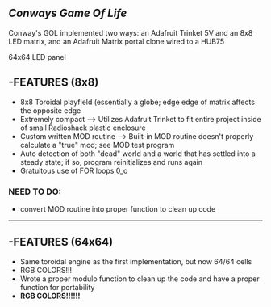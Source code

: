 ## ***Conways Game Of Life***

Conway's GOL implemented two ways: an Adafruit Trinket 5V and an 8x8 LED matrix, and an Adafruit Matrix portal clone wired to a HUB75

64x64 LED panel



## -FEATURES (8x8)

* 8x8 Toroidal playfield (essentially a globe; edge edge of matrix affects the opposite edge
* Extremely compact
  --> Utilizes Adafruit Trinket to fit entire project inside of small Radioshack plastic enclosure
* Custom written MOD routine
  --> Built-in MOD routine doesn't properly calculate a "true" mod; see MOD test program
* Auto detection of both "dead" world and a world that has settled into a steady state; if so, program reinitializes and runs again
* Gratuitous use of FOR loops 0\_o

### NEED TO DO:

* convert MOD routine into proper function to clean up code



--------------------------------------------------------------------------------------------------------------------------------------



## -FEATURES (64x64)

* Same toroidal engine as the first implementation, but now 64/64 cells
* RGB COLORS!!!
* Wrote a proper modulo function to clean up the code and have a proper function for portability
* **RGB COLORS!!!!!!**
